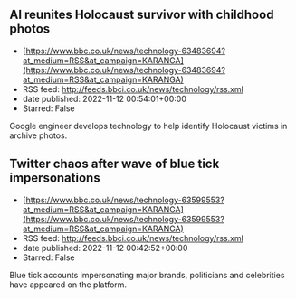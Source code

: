 ## AI reunites Holocaust survivor with childhood photos
 - [https://www.bbc.co.uk/news/technology-63483694?at_medium=RSS&at_campaign=KARANGA](https://www.bbc.co.uk/news/technology-63483694?at_medium=RSS&at_campaign=KARANGA)
 - RSS feed: http://feeds.bbci.co.uk/news/technology/rss.xml
 - date published: 2022-11-12 00:54:01+00:00
 - Starred: False

Google engineer develops technology to help identify Holocaust victims in archive photos.

## Twitter chaos after wave of blue tick impersonations
 - [https://www.bbc.co.uk/news/technology-63599553?at_medium=RSS&at_campaign=KARANGA](https://www.bbc.co.uk/news/technology-63599553?at_medium=RSS&at_campaign=KARANGA)
 - RSS feed: http://feeds.bbci.co.uk/news/technology/rss.xml
 - date published: 2022-11-12 00:42:52+00:00
 - Starred: False

Blue tick accounts impersonating major brands, politicians and celebrities have appeared on the platform.
